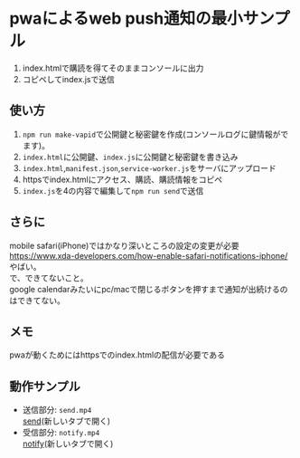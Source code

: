 # pwaによるweb push通知の最小サンプル

1. index.htmlで購読を得てそのままコンソールに出力
2. コピペしてindex.jsで送信

## 使い方
1. `npm run make-vapid`で公開鍵と秘密鍵を作成(コンソールログに鍵情報がでます)。
2. `index.html`に公開鍵、`index.js`に公開鍵と秘密鍵を書き込み
3. `index.html`,`manifest.json`,`service-worker.js`をサーバにアップロード
4. httpsでindex.htmlにアクセス、購読、購読情報をコピペ
5. `index.js`を4の内容で編集して`npm run send`で送信

## さらに
mobile safari(iPhone)ではかなり深いところの設定の変更が必要  
https://www.xda-developers.com/how-enable-safari-notifications-iphone/  
やばい。  
で、できてないこと。  
google calendarみたいにpc/macで閉じるボタンを押すまで通知が出続けるのはできてない。

## メモ
pwaが動くためにはhttpsでのindex.htmlの配信が必要である

## 動作サンプル
- 送信部分: `send.mp4` <br/> <a href="https://lovesaemi.daemon.asia/dev/send.mp4" target="_blank">send</a>(新しいタブで開く)
- 受信部分: `notify.mp4` <br/> <a href="https://lovesaemi.daemon.asia/dev/notify.mp4" target="_blank">notify</a>(新しいタブで開く)


